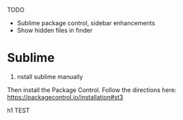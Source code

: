 TODO

* Sublime package control, sidebar enhancements
* Show hidden files in finder



# Sublime

1. nstall sublime manually

Then install the Package Control. Follow the directions here:
https://packagecontrol.io/installation#st3

h1 TEST
